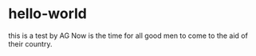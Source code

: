 # hello-world
this is a test by AG
Now is the time for all good men to come to the aid of their country.
